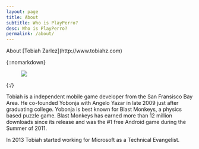 ```yaml
---
layout: page
title: About
subtitle: Who is PlayPerro?
desc: Who is PlayPerro?
permalink: /about/
---
```


<div class="pretty-links">

<div class="lead lead-about">About [Tobiah Zarlez](http://www.tobiahz.com)
</div>

{::nomarkdown} 
<figure class="site-profile">
    <img src="{{ site.baseurl }}/assets/img/profile.jpg">
</figure>
{:/}

Tobiah is a independent mobile game developer from the San Fransisco Bay Area. He co-founded Yobonja with Angelo Yazar in late 2009 just after graduating college. Yobonja is best known for Blast Monkeys, a physics based puzzle game. Blast Monkeys has earned more than 12 million downloads since its release and was the #1 free Android game during the Summer of 2011.

In 2013 Tobiah started working for Microsoft as a Technical Evangelist.

</div>


